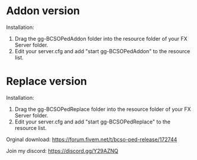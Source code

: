 

# Addon version

Installation:
1. Drag the gg-BCSOPedAddon folder into the resource folder of your FX Server folder.
2. Edit your server.cfg and add "start gg-BCSOPedAddon" to the resource list.


# Replace version

Installation:
1. Drag the gg-BCSOPedReplace folder into the resource folder of your FX Server folder.
2. Edit your server.cfg and add "start gg-BCSOPedReplace" to the resource list.

Orginal download: https://forum.fivem.net/t/bcso-ped-release/172744

Join my discord:
https://discord.gg/Y29AZNQ
